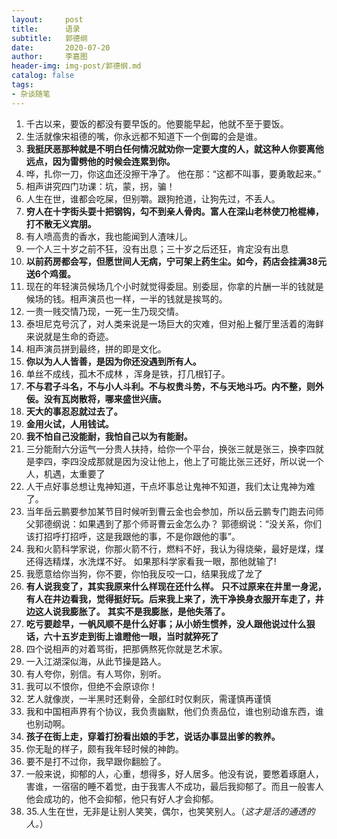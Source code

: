 ```yaml
---
layout:     post
title:      语录
subtitle:   郭德纲
date:       2020-07-20
author:     李嘉图
header-img: img-post/郭德纲.md
catalog: false
tags:
- 杂谈随笔
---
```

1. 千古以来，要饭的都没有要早饭的。他要能早起，他就不至于要饭。
2. 生活就像宋祖德的嘴，你永远都不知道下一个倒霉的会是谁。
3. **我挺厌恶那种就是不明白任何情况就劝你一定要大度的人，就这种人你要离他远点，因为雷劈他的时候会连累到你。**
4. 哗，扎你一刀，你这血还没擦干净了。
   他在那：“这都不叫事，要勇敢起来。”
5. 相声讲究四门功课：坑，蒙，拐，骗！
6. 人生在世，谁都会吃屎，但别嚼。跟狗抢道，让狗先过，不丢人。
7. **穷人在十字街头耍十把钢钩，勾不到亲人骨肉。富人在深山老林使刀枪棍棒，打不散无义宾朋。**
8. 有人喷高贵的香水，我也能闻到人渣味儿。
9. 一个人三十岁之前不狂，没有出息；三十岁之后还狂，肯定没有出息
10. **以前药房都会写，但愿世间人无病，宁可架上药生尘。如今，药店会挂满38元送6个鸡蛋。**
11. 现在的年轻演员候场几个小时就觉得委屈。别委屈，你拿的片酬一半的钱就是候场的钱。相声演员也一样，一半的钱就是挨骂的。
12. 一贵一贱交情乃现，一死一生乃现交情。
13. 泰坦尼克号沉了，对人类来说是一场巨大的灾难，但对船上餐厅里活着的海鲜来说就是生命的奇迹。
14. 相声演员拼到最终，拼的即是文化。
15. **你以为人人皆善，是因为你还没遇到所有人。**
16. 单丝不成线，孤木不成林 ，浑身是铁，打几根钉子。
17. **不与君子斗名，不与小人斗利。不与权贵斗势，不与天地斗巧。内不整，则外佞。没有瓦岗散将，哪来盛世兴唐。**
18. **天大的事忍忍就过去了。**
19. **金用火试，人用钱试。**
20. **我不怕自己没能耐，我怕自己以为有能耐。**
21. 三分能耐六分运气一分贵人扶持，给你一个平台，换张三就是张三，换李四就是李四，李四没成那就是因为没让他上，他上了可能比张三还好，所以说一个人，机遇，太重要了
22. 人干点好事总想让鬼神知道，干点坏事总让鬼神不知道，我们太让鬼神为难了。
23. 当年岳云鹏要参加某节目时候听到曹云金也会参加，所以岳云鹏专门跑去问师父郭德纲说：如果遇到了那个师哥曹云金怎么办？
    郭德纲说：“没关系，你们该打招呼打招呼，这是我跟他的事，不是你跟他的事”。
24. 我和火箭科学家说，你那火箭不行，燃料不好，我认为得烧柴，最好是煤，煤还得选精煤，水洗煤不好。
    如果那科学家看我一眼，那他就输了!
25. 我愿意给你当狗，你不要，你怕我反咬一口，结果我成了龙了
26. **有人说我变了，其实我原来什么样现在还什么样。**
    **只不过原来在井里一身泥，有人在井边看我，觉得挺好玩。后来我上来了，洗干净换身衣服开车走了，井边这人说我膨胀了。**
    **其实不是我膨胀，是他失落了。**
27. **吃亏要趁早，一帆风顺不是什么好事；从小娇生惯养，没人跟他说过什么狠话，六十五岁走到街上谁瞪他一眼，当时就猝死了**
28. 四个说相声的对着骂街，把那俩熬死你就是艺术家。
29. 一入江湖深似海，从此节操是路人。
30. 有人夸你，别信。有人骂你，别听。
31. 我可以不恨你，但绝不会原谅你！
32. 艺人就像炭，一半黑时还剩骨，全部红时仅剩灰，需谨慎再谨慎
33. 我和中国相声界有个协议，我负责幽默，他们负责品位，谁也别动谁东西，谁也别动啊。
34. **孩子在街上走，穿着打扮看出娘的手艺，说话办事显出爹的教养。**
35. 你无耻的样子，颇有我年轻时候的神韵。
36. 要不是打不过你，我早跟你翻脸了。
37. 一般来说，抑郁的人，心重，想得多，好人居多。他没有说，要憋着琢磨人，害谁，一宿宿的睡不着觉，由于我害人不成功，最后我抑郁了。而且一般害人他会成功的，他不会抑郁，他只有好人才会抑郁。
38. 35.人生在世，无非是让别人笑笑，偶尔，也笑笑别人。（*这才是活的通透的人。*）
